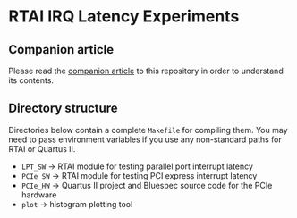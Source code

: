 # RTAI IRQ Latency Experiments

## Companion article

Please read the
[companion article](http://thotypous.github.io/2015-05/rtai-measuring-irq-latency)
to this repository in order to understand its contents.

## Directory structure

Directories below contain a complete `Makefile` for compiling them.
You may need to pass environment variables if you use any non-standard paths for RTAI or Quartus II.

 * `LPT_SW` → RTAI module for testing parallel port interrupt latency
 * `PCIe_SW` → RTAI module for testing PCI express interrupt latency
 * `PCIe_HW` → Quartus II project and Bluespec source code for the PCIe hardware
 * `plot` → histogram plotting tool
